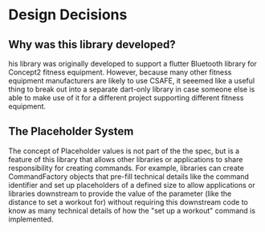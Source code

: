 
# Design Decisions

## Why was this library developed?

his library was originally developed to support a flutter Bluetooth library for Concept2 fitness equipment. However, because many other fitness equipment manufacturers are likely to use CSAFE, it seeemed like a useful thing to break out into a separate dart-only library in case someone else is able to make use of it for a different project supporting different fitness equipment.


## The Placeholder System

The concept of Placeholder values is not part of the the spec, but is a feature of this library that allows other libraries or applications to share responsibility for creating commands. For example, libraries can create CommandFactory objects that pre-fill technical details like the command identifier and set up placeholders of a defined size to allow applications or libraries downstream to provide the value of the parameter (like the distance to set a workout for) without requiring this downstream code to know as many technical details of how the "set up a workout" command is implemented.
